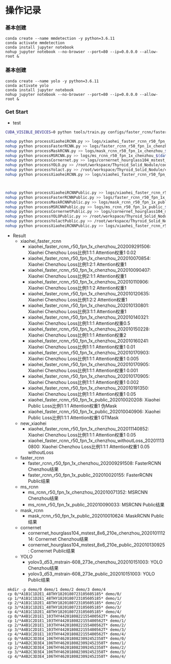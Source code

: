 # 操作记录


### 基本创建

```
conda create --name mmdetection -y python=3.6.11
conda activate mmdetection
conda install jupyter notebook
nohup jupyter notebook --no-browser --port=80 --ip=0.0.0.0 --allow-root &
```

### 基本创建

```
conda create --name yolo -y python=3.6.11
conda activate yolo
conda install jupyter notebook
nohup jupyter notebook --no-browser --port=80 --ip=0.0.0.0 --allow-root &
```

### Get Start

- test

```bash
CUDA_VISIBLE_DEVICES=0 python tools/train.py configs/faster_rcnn/faster_rcnn_r50_fpn_1x_chenzhou.py --work-dir logs/faster_rcnn_r50_fpn_1x_chenzhou/
```



```bash
nohup python processXiaoheiRCNN.py >> logs/xiaohei_faster_rcnn_r50_fpn_1x_chenzhou_$(date +%Y%m%d%H%M).log &
nohup python processFasterRCNN.py >> logs/faster_rcnn_r50_fpn_1x_chenzhou_$(date +%Y%m%d%H%M).log &
nohup python processMaskRCNN.py >> logs/mask_rcnn_r50_fpn_1x_chenzhou_$(date +%Y%m%d%H%M).log &
nohup python processMSRCNN.py >> logs/ms_rcnn_r50_fpn_1x_chenzhou_$(date +%Y%m%d%H%M).log &
nohup python processCornernet.py >> logs/cornernet_hourglass104_mstest_8x6_210e_chenzhou_$(date +%Y%m%d%H%M).log &
nohup python processYOLO.py >> /root/workspace/Thyroid_Solid_Nodule/code/mmdetection/logs/yolov3_d53_mstrain-608_273e_chenzhou_$(date +%Y%m%d%H%M).log &
nohup python processYolact.py >> /root/workspace/Thyroid_Solid_Nodule/code/mmdetection/logs/yolact_r50_1x8_chenzhou_$(date +%Y%m%d%H%M).log &
nohup python processXiaoheiRCNN.py >> logs/xiaohei_faster_rcnn_r50_fpn_1x_chenzhou_withoutLoss_$(date +%Y%m%d%H%M).log &



nohup python processXiaoheiRCNNPublic.py >> logs/xiaohei_faster_rcnn_r50_fpn_1x_public_$(date +%Y%m%d%H%M).log &
nohup python processFasterRCNNPublic.py >> logs/faster_rcnn_r50_fpn_1x_public_$(date +%Y%m%d%H%M).log &
nohup python processMaskRCNNPublic.py >> logs/mask_rcnn_r50_fpn_1x_public_$(date +%Y%m%d%H%M).log &
nohup python processMSRCNNPublic.py >> logs/ms_rcnn_r50_fpn_1x_public_$(date +%Y%m%d%H%M).log &
nohup python processCornernetPublic.py >> logs/cornernet_hourglass104_mstest_8x6_210e_public_$(date +%Y%m%d%H%M).log &
nohup python processYOLOPublic.py >> /root/workspace/Thyroid_Solid_Nodule/code/mmdetection/logs/yolov3_d53_mstrain-608_273e_public_$(date +%Y%m%d%H%M).log &
nohup python processYolactPublic.py >> /root/workspace/Thyroid_Solid_Nodule/code/mmdetection/logs/yolact_r50_1x8_public_$(date +%Y%m%d%H%M).log &
nohup python processXiaoheiRCNNPublic.py >> logs/xiaohei_faster_rcnn_r50_fpn_1x_public_withoutLoss_$(date +%Y%m%d%H%M).log &

```

- Result
    - xiaohei_faster_rcnn
        - xiaohei_faster_rcnn_r50_fpn_1x_chenzhou_202009291506: Xiaohei Chenzhou Loss比例1:1:1 Attention权重1 0.02
        - xiaohei_faster_rcnn_r50_fpn_1x_chenzhou_202010070854: Xiaohei Chenzhou Loss比例1:2:1 Attention权重1
        - xiaohei_faster_rcnn_r50_fpn_1x_chenzhou_202010090407: Xiaohei Chenzhou Loss比例2:1:1 Attention权重1
        - xiaohei_faster_rcnn_r50_fpn_1x_chenzhou_202010110906: Xiaohei Chenzhou Loss比例1:1:2 Attention权重1
        - xiaohei_faster_rcnn_r50_fpn_1x_chenzhou_202010120635: Xiaohei Chenzhou Loss比例1:2:2 Attention权重1
        - xiaohei_faster_rcnn_r50_fpn_1x_chenzhou_202010130801: Xiaohei Chenzhou Loss比例3:1:1 Attention权重1
        - xiaohei_faster_rcnn_r50_fpn_1x_chenzhou_202010140321: Xiaohei Chenzhou Loss比例1:1:1 Attention权重0.5
        - xiaohei_faster_rcnn_r50_fpn_1x_chenzhou_202010150228: Xiaohei Chenzhou Loss比例1:1:1 Attention权重2
        - xiaohei_faster_rcnn_r50_fpn_1x_chenzhou_202010160241: Xiaohei Chenzhou Loss比例1:1:1 Attention权重1 0.01
        - xiaohei_faster_rcnn_r50_fpn_1x_chenzhou_202010170903: Xiaohei Chenzhou Loss比例1:1:1 Attention权重1 0.005
        - xiaohei_faster_rcnn_r50_fpn_1x_chenzhou_202010170905: Xiaohei Chenzhou Loss比例1:1:1 Attention权重1 0.001
        - xiaohei_faster_rcnn_r50_fpn_1x_chenzhou_202010170905: Xiaohei Chenzhou Loss比例1:1:1 Attention权重1 0.002
        - xiaohei_faster_rcnn_r50_fpn_1x_chenzhou_202010191350: Xiaohei Chenzhou Loss比例1:1:1 Attention权重1 0.05
        - xiaohei_faster_rcnn_r50_fpn_1x_public_202010020208: Xiaohei Public Loss比例1:1:1 Attention权重1 伪Mask
        - xiaohei_faster_rcnn_r50_fpn_1x_public_202010040906: Xiaohei Public Loss比例1:1:1 Attention权重1 GTMask
    - new_xiaohei
        - xiaohei_faster_rcnn_r50_fpn_1x_chenzhou_202011140852: Xiaohei Chenzhou Loss比例1:1:1 Attention权重1 0.05
        - xiaohei_faster_rcnn_r50_fpn_1x_chenzhou_withoutLoss_202011130800: Xiaohei Chenzhou Loss比例1:1:1 Attention权重1 0.05 withoutLoss
    - faster_rcnn
        - faster_rcnn_r50_fpn_1x_chenzhou_202009291508: FasterRCNN Chenzhou结果
        - faster_rcnn_r50_fpn_1x_public_202010020155: FasterRCNN Public结果
    - ms_rcnn
        - ms_rcnn_r50_fpn_1x_chenzhou_202010071352: MSRCNN Chenzhou结果
        - ms_rcnn_r50_fpn_1x_public_202010090033: MSRCNN Public结果
    - mask_rcnn
        - mask_rcnn_r50_fpn_1x_public_202010010624: MaskRCNN Public结果
    - cornernet
        - cornernet_hourglass104_mstest_8x6_210e_chenzhou_202010111214: Cornernet Chenzhou结果
        - cornernet_hourglass104_mstest_8x6_210e_public_202010130925: Cornernet Public结果
    - YOLO
        - yolov3_d53_mstrain-608_273e_chenzhou_202010151003: YOLO Chenzhou结果
        - yolov3_d53_mstrain-608_273e_public_202010151003: YOLO Public结果

```
 mkdir -p demo/0 demo/1 demo/2 demo/3 demo/4
 cp 0/*A1B1C1D2E1_48THY1820180723105605185* demo/0/
 cp 1/*A1B1C1D2E1_48THY1820180723105605185* demo/1/
 cp 2/*A1B1C1D2E1_48THY1820180723105605185* demo/2/
 cp 3/*A1B1C1D2E1_48THY1820180723105605185* demo/3/
 cp 4/*A1B1C1D2E1_48THY1820180723105605185* demo/4/
 cp 0/*A4B1C2D1E1_103THY4420180822155400562T* demo/0/
 cp 1/*A4B1C2D1E1_103THY4420180822155400562T* demo/1/
 cp 2/*A4B1C2D1E1_103THY4420180822155400562T* demo/2/
 cp 3/*A4B1C2D1E1_103THY4420180822155400562T* demo/3/
 cp 4/*A4B1C2D1E1_103THY4420180822155400562T* demo/4/
 cp 0/*A4B2C3D3E4_106THY4620180823092452358T* demo/0/
 cp 1/*A4B2C3D3E4_106THY4620180823092452358T* demo/1/
 cp 2/*A4B2C3D3E4_106THY4620180823092452358T* demo/2/
 cp 3/*A4B2C3D3E4_106THY4620180823092452358T* demo/3/
 cp 4/*A4B2C3D3E4_106THY4620180823092452358T* demo/4/
```